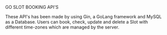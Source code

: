 GO SLOT BOOKING API'S 

These API's has been made by using Gin, a GoLang framework and MySQL as a Database. Users can book, check, update and delete a Slot with different time-zones which are managed by the server. 
